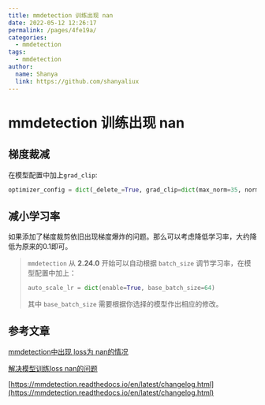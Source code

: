 ```yaml
---
title: mmdetection 训练出现 nan
date: 2022-05-12 12:26:17
permalink: /pages/4fe19a/
categories:
  - mmdetection
tags:
  - mmdetection
author: 
  name: Shanya
  link: https://github.com/shanyaliux
---
```

# mmdetection 训练出现 nan

## 梯度裁减

在模型配置中加上`grad_clip`:

```python
optimizer_config = dict(_delete_=True, grad_clip=dict(max_norm=35, norm_type=2))
```

## 减小学习率

如果添加了梯度裁剪依旧出现梯度爆炸的问题。那么可以考虑降低学习率，大约降低为原来的0.1即可。

> `mmdetection` 从 **2.24.0** 开始可以自动根据 `batch_size` 调节学习率，在模型配置中加上：
>
> ```python
> auto_scale_lr = dict(enable=True, base_batch_size=64)
> ```
>
> 其中 `base_batch_size` 需要根据你选择的模型作出相应的修改。

## 参考文章

[mmdetection中出现 loss为 nan的情况](https://www.jianshu.com/p/f111eaf4393d)  

[解决模型训练loss nan的问题](https://blog.csdn.net/u014479551/article/details/107762513)  

[https://mmdetection.readthedocs.io/en/latest/changelog.html](https://mmdetection.readthedocs.io/en/latest/changelog.html)  